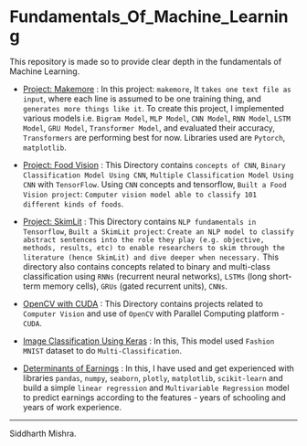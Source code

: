 # Fundamentals_Of_Machine_Learning
This repository is made so to provide clear depth in the fundamentals of Machine Learning.

* <a href="https://github.com/RustyGrackle/Fundamentals_Of_Machine_Learning/blob/main/Makemore">Project: Makemore</a> : In this project: `makemore`, It `takes one text file as input`, where each line is assumed to be one training thing, and `generates more things like it`. To create this project, I implemented various models i.e. `Bigram Model`, `MLP Model`, `CNN Model`, `RNN Model`, `LSTM Model`, `GRU Model`, `Transformer Model`, and evaluated their accuracy, `Transformers` are performing best for now. Libraries used are `Pytorch`, `matplotlib`.

* <a href="https://github.com/RustyGrackle/Fundamentals_Of_Machine_Learning/tree/main/CNN_ComputerVision">Project: Food Vision</a> : This Directory contains `concepts of CNN`, `Binary Classification Model Using CNN`, `Multiple Classification Model Using CNN` with `TensorFlow`. Using `CNN` concepts and tensorflow, `Built a Food Vision project`: `Computer vision model able to classify 101 different kinds of foods`.

* <a href="https://github.com/RustyGrackle/Fundamentals_Of_Machine_Learning/tree/main/NLP_fundamentals">Project: SkimLit</a> : This Directory contains `NLP fundamentals in Tensorflow`, `Built a SkimLit project`: `Create an NLP model to classify abstract sentences into the role they play (e.g. objective, methods, results, etc) to enable researchers to skim through the literature (hence SkimLit) and dive deeper when necessary.` This directory also contains concepts related to binary and multi-class classification using `RNNs` (recurrent neural networks), `LSTMs` (long short-term memory cells), `GRUs` (gated recurrent units), `CNNs`.

* <a href="https://github.com/RustyGrackle/Fundamentals_Of_Machine_Learning/tree/main/OpenCV%20with%20CUDA">OpenCV with CUDA<a> : This Directory contains projects related to `Computer Vision` and use of `OpenCV` with Parallel Computing platform - `CUDA`.

* <a href= "https://github.com/RustyGrackle/Fundamentals_Of_Machine_Learning/blob/main/Image_Classification_Using_Keras.ipynb">Image Classification Using Keras</a> : In this, This model used `Fashion MNIST` dataset to do `Multi-Classification`.

* <a href="https://github.com/RustyGrackle/Fundamentals_Of_Machine_Learning/blob/main/Determinants_of_Earnings.ipynb">Determinants of Earnings</a> : In this, I have used and get experienced with libraries `pandas`, `numpy`, `seaborn`, `plotly`, `matplotlib`, `scikit-learn` and build a simple `linear regression` and `Multivariable Regression` model to predict earnings according to the features - years of schooling and years of work experience.


-----------------------------------------------------------------------------------------------------
Siddharth Mishra.
